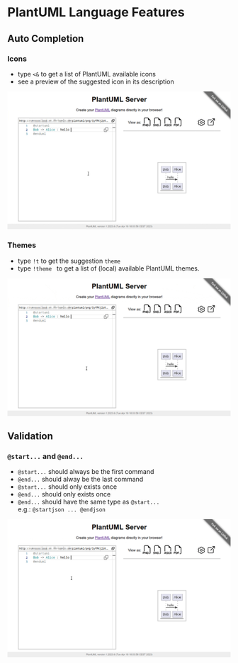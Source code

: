 # PlantUML Language Features

## Auto Completion

### Icons

- type `<&` to get a list of PlantUML available icons
- see a preview of the suggested icon in its description

![icons](https://raw.githubusercontent.com/plantuml/plantuml-server/master/docs/WebUI/gifs/auto-completion-icons.gif)

### Themes

- type `!t` to get the suggestion `theme`
- type `!theme ` to get a list of (local) available PlantUML themes.

![themes](https://raw.githubusercontent.com/plantuml/plantuml-server/master/docs/WebUI/gifs/auto-completion-themes.gif)


## Validation

### `@start...` and `@end...`

- `@start...` should always be the first command
- `@end...` should alway be the last command
- `@start...` should only exists once
- `@end...` should only exists once
- `@end...` should have the same type as `@start...`  
  e.g.: `@startjson ... @endjson`

![start-end](https://raw.githubusercontent.com/plantuml/plantuml-server/master/docs/WebUI/gifs/validation-start-end.gif)

